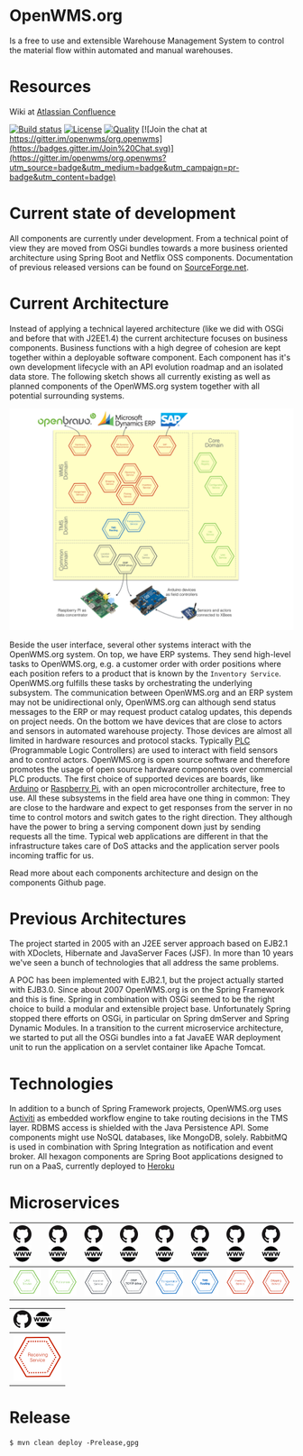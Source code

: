 OpenWMS.org
=====================

Is a free to use and extensible Warehouse Management System to control the material flow within automated and manual warehouses. 

# Resources

Wiki at [Atlassian Confluence](https://openwms.atlassian.net/wiki/display/OPENWMS)

[![Build status][travis-image]][travis-url]
[![License][license-image]][license-url]
[![Quality][codacy-image]][codacy-url]
[![Join the chat at https://gitter.im/openwms/org.openwms](https://badges.gitter.im/Join%20Chat.svg)](https://gitter.im/openwms/org.openwms?utm_source=badge&utm_medium=badge&utm_campaign=pr-badge&utm_content=badge)

[travis-image]: https://img.shields.io/travis/openwms/org.openwms.svg?style=flat-square
[travis-url]: https://travis-ci.org/openwms/org.openwms
[license-image]: http://img.shields.io/:license-GPLv3-blue.svg?style=flat-square
[license-url]: LICENSE
[codacy-image]: https://img.shields.io/codacy/1081cebbe27b40a8be16b6524f246b6b.svg?style=flat-square
[codacy-url]: https://www.codacy.com/app/openwms/org.openwms

# Current state of development

All components are currently under development. From a technical point of view they are moved from OSGi bundles towards a
more business oriented architecture using Spring Boot and Netflix OSS components. Documentation of previous released versions can be found on [SourceForge.net](http://openwms2005.sourceforge.net/).

# Current Architecture

Instead of applying a technical layered architecture (like we did with OSGi and before that with J2EE1.4) the current architecture focuses on business components. Business functions with a high degree of cohesion are kept together within
a deployable software component. Each component has it's own development lifecycle with an API evolution roadmap and an isolated data store. The following sketch shows all
currently existing as well as planned components of the OpenWMS.org system together with all potential surrounding systems.

![Architecture][1]

Beside the user interface, several other systems interact with the OpenWMS.org system. On top, we have ERP systems.
 They send high-level tasks to OpenWMS.org, e.g. a   customer order with order positions where each position refers to a product that is known by the `Inventory Service`. 
OpenWMS.org fulfills these tasks by orchestrating the underlying subsystem. The communication
between OpenWMS.org and an ERP system may not be unidirectional only, OpenWMS.org can although send status messages to the ERP or may request product catalog updates, this depends on project needs.
On the bottom we have devices that are close to actors and sensors in automated warehouse projecty. Those devices are almost all limited in hardware resources and protocol stacks. Typically [PLC](https://en.wikipedia.org/wiki/Programmable_logic_controller) (Programmable Logic
Controllers) are used to interact with field sensors and to control actors. OpenWMS.org is open source software and therefore promotes the usage of open source hardware components over commercial PLC products.
The first choice of supported devices are boards, like [Arduino](https://www.arduino.cc) or [Raspberry Pi](https://www.raspberrypi.org/), with an open microcontroller architecture, free to use. All these subsystems in the field area have one thing in common: They are close
to the hardware and expect to get responses from the server in no time to control motors and switch gates to the right direction. They although have the power to bring a serving component down just by sending requests all the time. Typical web applications are different in that
the infrastructure takes care of DoS attacks and the application server pools incoming traffic for us.

Read more about each components architecture and design on the components Github page.

# Previous Architectures

The project started in 2005 with an J2EE server approach based on EJB2.1 with XDoclets, Hibernate and JavaServer Faces (JSF). In more than 10 years we've seen a bunch of technologies that all address the same problems.
 
A POC has been implemented with EJB2.1, but the project actually started with EJB3.0. Since about 2007 OpenWMS.org is on the Spring Framework and this is fine. Spring in combination with
OSGi seemed to be the right choice to build a modular and extensible project base. Unfortunately Spring stopped there efforts on OSGi, in particular on Spring dmServer and Spring Dynamic
Modules. In a transition to the current microservice architecture, we started to put all the OSGi bundles into a fat JavaEE WAR deployment unit to run the application on a servlet container
like Apache Tomcat.

# Technologies

In addition to a bunch of Spring Framework projects, OpenWMS.org uses [Activiti](http://activiti.org) as embedded workflow engine to take routing decisions in the TMS layer. RDBMS access is shielded with the Java Persistence API.
Some components might use NoSQL databases, like MongoDB, solely. RabbitMQ is used in combination with Spring Integration as notification and event broker. All hexagon components are Spring Boot applications designed to
run on a PaaS, currently deployed to [Heroku](https://www.heroku.com)

# Microservices

| [![11]][2g] [![12]][2w]  | [![11]][3g] [![12]][3w] | [![11]][4g] [![12]][4w] | [![11]][5g] [![12]][5w] | [![11]][6g] [![12]][6w] | [![11]][7g] [![12]][7w] | [![11]][8g] [![12]][8w] | [![11]][9g] [![12]][9w] |
| :------------- | :------------- | :------------- | :------------- | :------------- | :------------- | :------------- | :------------- |
| ![2]      | ![3]      | ![4]      | ![5]      | ![6]      | ![7]      | ![8]      | ![9]      | 


| [![11]][10g] [![12]][10w] |
| :------------- | 
|  ![10]         | 

# Release

```
$ mvn clean deploy -Prelease,gpg
```

[1]: src/docs/res/microservice_architecture.jpeg
[2]: src/docs/res/srv-uaa.png
[2g]: https://github.com/openwms/org.openwms.core.uaa
[2w]: https://www.interface21.io/docs/core/uaa/index.html
[3]: src/docs/res/srv-prefs.png
[3g]: https://github.com/openwms/org.openwms.core.preferences
[3w]: https://www.interface21.io/docs/core/preferences/index.html
[4]: src/docs/res/srv-location.png
[4g]: https://github.com/openwms/org.openwms.common.service
[4w]: https://www.interface21.io/docs/common/base/index.html
[5]: src/docs/res/srv-tcp.png
[5g]: https://github.com/openwms/org.openwms.common.comm
[5w]: https://www.interface21.io/docs/common/comm/index.html
[6]: src/docs/res/srv-transportation.png
[6g]: https://github.com/openwms/org.openwms.tms.transportation
[6w]: https://www.interface21.io/docs/tms/transportation/index.html
[7]: src/docs/res/srv-routing.png
[7g]: https://github.com/openwms/org.openwms.tms.routing
[7w]: https://www.interface21.io/docs/tms/routing/index.html
[8]: src/docs/res/srv-inventory.png
[8g]: https://github.com/openwms/org.openwms.wms.inventory
[8w]: https://www.interface21.io/docs/wms/inventory/index.html
[9]: src/docs/res/srv-shipping.png
[9g]: https://github.com/openwms/org.openwms.wms.shipping
[9w]: https://www.interface21.io/docs/wms/shipping/index.html
[10]: src/docs/res/srv-receiving.png
[10g]: https://github.com/openwms/org.openwms.wms.receiving
[10w]: https://www.interface21.io/docs/wms/receiving/index.html
[11]: src/docs/res/github-b.png
[12]: src/docs/res/website-b.png